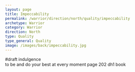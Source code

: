 ```yaml
---
layout: page
title: Impeccability
permalink: /warrior/direction/north/quality/impeccability
archetype: Warrior
category: Warrior
direction: North
type: Quality
type_general: Quality
image: /images/back/impeccability.jpg
---
```

#draft indulgence  
to be and do your best at every moment page 202 dh1 book

